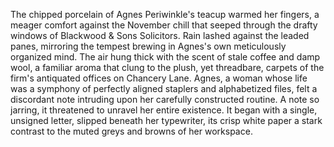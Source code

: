 The chipped porcelain of Agnes Periwinkle's teacup warmed her fingers, a meager comfort against the November chill that seeped through the drafty windows of Blackwood & Sons Solicitors.  Rain lashed against the leaded panes, mirroring the tempest brewing in Agnes's own meticulously organized mind.  The air hung thick with the scent of stale coffee and damp wool, a familiar aroma that clung to the plush, yet threadbare, carpets of the firm's antiquated offices on Chancery Lane.  Agnes, a woman whose life was a symphony of perfectly aligned staplers and alphabetized files, felt a discordant note intruding upon her carefully constructed routine.  A note so jarring, it threatened to unravel her entire existence.  It began with a single, unsigned letter, slipped beneath her typewriter, its crisp white paper a stark contrast to the muted greys and browns of her workspace.
